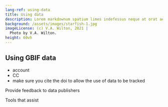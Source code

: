 ```yaml
---
lang-ref: using-data
title: Using data
description: Lorem markdownum spatium limes indefessus neque at orat aestuat
background: /assets/images/starfish-1.jpg
imageLicense: (c) V.A. Wilton, 2021 |
  Photo by V.A. Wilton.
height: 60vh
---
```




## Using GBIF data
* account
* CC
* make sure you cite the doi to allow the use of data to be tracked


Provide feedback to data publishers

Tools that assist

